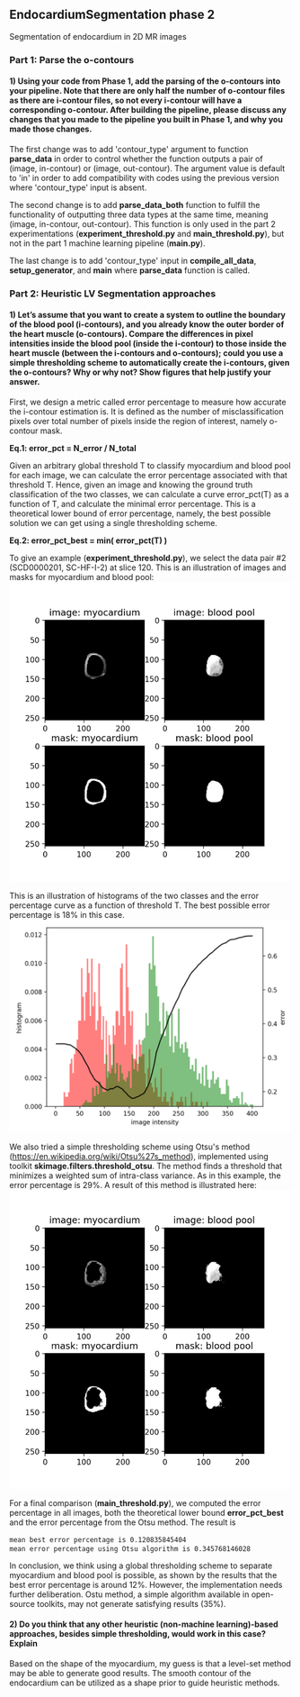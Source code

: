 ## EndocardiumSegmentation phase 2
Segmentation of endocardium in 2D MR images


### Part 1: Parse the o-contours

#### 1) Using your code from Phase 1, add the parsing of the o-contours into your pipeline. Note that there are only half the number of o-contour files as there are i-contour files, so not every i-contour will have a corresponding o-contour. After building the pipeline, please discuss any changes that you made to the pipeline you built in Phase 1, and why you made those changes.

The first change was to add 'contour_type' argument to function __parse_data__ in order to control whether the function outputs a pair of (image, in-contour) or (image, out-contour). The argument value is default to 'in' in order to add compatibility with codes using the previous version where 'contour_type' input is absent.

The second change is to add __parse_data_both__ function to fulfill the functionality of outputting three data types at the same time, meaning (image, in-contour, out-contour). This function is only used in the part 2 experimentations (__experiment_threshold.py__ and __main_threshold.py__), but not in the part 1 machine learning pipeline (__main.py__).

The last change is to add 'contour_type' input in __compile_all_data__, __setup_generator__, and __main__ where __parse_data__ function is called.


### Part 2: Heuristic LV Segmentation approaches

#### 1) Let’s assume that you want to create a system to outline the boundary of the blood pool (i-contours), and you already know the outer border of the heart muscle (o-contours). Compare the differences in pixel intensities inside the blood pool (inside the i-contour) to those inside the heart muscle (between the i-contours and o-contours); could you use a simple thresholding scheme to automatically create the i-contours, given the o-contours? Why or why not? Show figures that help justify your answer.

First, we design a metric called error percentage to measure how accurate the i-contour estimation is. It is defined as the number of misclassification pixels over total number of pixels inside the region of interest, namely o-contour mask.

**Eq.1: error_pct = N_error / N_total**

Given an arbitrary global threshold T to classify myocardium and blood pool for each image, we can calculate the error percentage associated with that threshold T. Hence, given an image and knowing the ground truth classification of the two classes, we can calculate a curve error_pct(T) as a function of T, and calculate the minimal error percentage. This is a theoretical lower bound of error percentage, namely, the best possible solution we can get using a single thresholding scheme.

**Eq.2: error_pct_best = min( error_pct(T) )**

To give an example (__experiment_threshold.py__), we select the data pair #2 (SCD0000201, SC-HF-I-2) at slice 120. This is an illustration of images and masks for myocardium and blood pool:
  ![Alt text](segs/model/example_masks_gt.png?raw=true "Title")

This is an illustration of histograms of the two classes and the error percentage curve as a function of threshold T. The best possible error percentage is 18% in this case.
  ![Alt text](segs/model/experiment_hist_thresh_error.png?raw=true "Title")

We also tried a simple thresholding scheme using Otsu's method (https://en.wikipedia.org/wiki/Otsu%27s_method), implemented using toolkit **skimage.filters.threshold_otsu**. The method finds a threshold that minimizes a weighted sum of intra-class variance. As in this example, the error percentage is 29%. A result of this method is illustrated here:
  ![Alt text](segs/model/example_masks_otsu.png?raw=true "Title")

For a final comparison (__main_threshold.py__), we computed the error percentage in all images, both the theoretical lower bound __error_pct_best__ and the error percentage from the Otsu method. The result is 
```
mean best error percentage is 0.120835845404
mean error percentage using Otsu algorithm is 0.345768146028
```

In conclusion, we think using a global thresholding scheme to separate myocardium and blood pool is possible, as shown by the results that the best error percentage is around 12%. However, the implementation needs further deliberation. Ostu method, a simple algorithm available in open-source toolkits, may not generate satisfying results (35%).

#### 2) Do you think that any other heuristic (non-machine learning)-based approaches, besides simple thresholding, would work in this case? Explain

Based on the shape of the myocardium, my guess is that a level-set method may be able to generate good results. The smooth contour of the endocardium can be utilized as a shape prior to guide heuristic methods.


